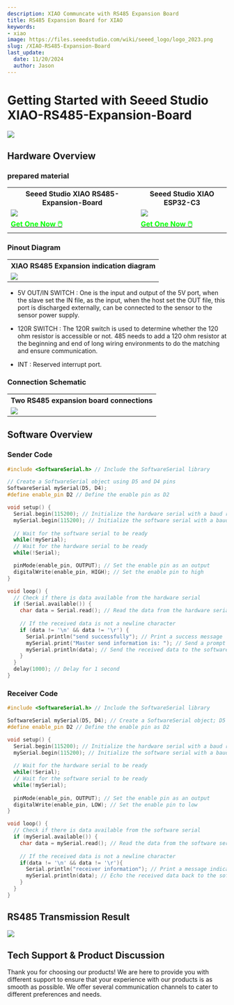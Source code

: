 ```yaml
---
description: XIAO Communcate with RS485 Expansion Board
title: RS485 Expansion Board for XIAO
keywords:
- xiao
image: https://files.seeedstudio.com/wiki/seeed_logo/logo_2023.png
slug: /XIAO-RS485-Expansion-Board
last_update:
  date: 11/20/2024
  author: Jason
---
```



# Getting Started with Seeed Studio XIAO-RS485-Expansion-Board

<div style={{textAlign:'center'}}><img src="https://files.seeedstudio.com/wiki/rs485_ExpansionBoard/top.jpg" style={{width:600, height:'auto'}}/></div>



## Hardware Overview

### prepared material



<div class="table-center">
	<table align="center">
		<tr>
			<th>Seeed Studio XIAO RS485-Expansion-Board</th>
			<th>Seeed Studio XIAO ESP32-C3</th>
		</tr>
		<tr>
			<td><div style={{textAlign:'center'}}><img src="https://files.seeedstudio.com/wiki/rs485_ExpansionBoard/hadware.jpg" style={{width:250, height:'auto'}}/></div></td>
			<td><div style={{textAlign:'center'}}><img src="https://files.seeedstudio.com/wiki/rs485_ExpansionBoard/esp32.jpg" style={{width:250, height:'auto'}}/></div></td>
		</tr>
		<tr>
			<td><div class="get_one_now_container" style={{textAlign: 'center'}}>
				<a class="get_one_now_item" href="https://www.seeedstudio.com/RS485-Breakout-Board-for-XIAO-p-6306.html">
				<strong><span><font color={'FFFFFF'} size={"4"}> Get One Now 🖱️</font></span></strong>
				</a>
			</div></td>
			<td><div class="get_one_now_container" style={{textAlign: 'center'}}>
				<a class="get_one_now_item" href="https://www.seeedstudio.com/seeed-xiao-esp32c3-p-5431.html">
				<strong><span><font color={'FFFFFF'} size={"4"}> Get One Now 🖱️</font></span></strong>
				</a>
			</div></td>
		</tr>
	</table>
</div>


### Pinout Diagram

<div class="table-center">
  <table align="center">
    <tr>
        <th>XIAO RS485 Expansion indication diagram</th>
    </tr>
    <tr>
        <td><div style={{textAlign:'center'}}><img src="https://files.seeedstudio.com/wiki/rs485_ExpansionBoard/pinlist.png" style={{width:700, height:'auto'}}/></div></td>
    </tr>
  </table>
</div>

- 5V OUT/IN SWITCH : One is the input and output of the 5V port, when the slave set the IN file, as the input, when the host set the OUT file, this port is discharged externally, can be connected to the sensor to the sensor power supply.

- 120R SWITCH : The 120R switch is used to determine whether the 120 ohm resistor is accessible or not. 485 needs to add a 120 ohm resistor at the beginning and end of long wiring environments to do the matching and ensure communication.

- INT : Reserved interrupt port.

### Connection Schematic
<div class="table-center">
  <table align="center">
    <tr>
        <th>Two RS485 expansion board connections</th>
    </tr>
    <tr>
        <td><div style={{textAlign:'center'}}><img src="https://files.seeedstudio.com/wiki/rs485_ExpansionBoard/connect.png" style={{width:700, height:'auto'}}/></div></td>
    </tr>
  </table>
</div>

## Software Overview


### Sender Code

```cpp
#include <SoftwareSerial.h> // Include the SoftwareSerial library

// Create a SoftwareSerial object using D5 and D4 pins
SoftwareSerial mySerial(D5, D4);
#define enable_pin D2 // Define the enable pin as D2

void setup() {
  Serial.begin(115200); // Initialize the hardware serial with a baud rate of 115200
  mySerial.begin(115200); // Initialize the software serial with a baud rate of 115200
  
  // Wait for the software serial to be ready
  while(!mySerial);
  // Wait for the hardware serial to be ready
  while(!Serial);

  pinMode(enable_pin, OUTPUT); // Set the enable pin as an output
  digitalWrite(enable_pin, HIGH); // Set the enable pin to high
}

void loop() {
  // Check if there is data available from the hardware serial
  if (Serial.available()) {
    char data = Serial.read(); // Read the data from the hardware serial
    
    // If the received data is not a newline character
    if (data != '\n' && data != '\r') {
      Serial.println("send successfully"); // Print a success message
      mySerial.print("Master send information is: "); // Send a prompt message to the software serial
      mySerial.println(data); // Send the received data to the software serial
    }
  }
  delay(1000); // Delay for 1 second
}


```

### Receiver Code

```cpp
#include <SoftwareSerial.h> // Include the SoftwareSerial library

SoftwareSerial mySerial(D5, D4); // Create a SoftwareSerial object; D5 is RX and D4 is TX
#define enable_pin D2 // Define the enable pin as D2

void setup() {
  Serial.begin(115200); // Initialize the hardware serial with a baud rate of 115200
  mySerial.begin(115200); // Initialize the software serial with a baud rate of 115200
  
  // Wait for the hardware serial to be ready
  while(!Serial);
  // Wait for the software serial to be ready
  while(!mySerial);
  
  pinMode(enable_pin, OUTPUT); // Set the enable pin as an output
  digitalWrite(enable_pin, LOW); // Set the enable pin to low
}

void loop() {
  // Check if there is data available from the software serial
  if (mySerial.available()) {
    char data = mySerial.read(); // Read the data from the software serial
    
    // If the received data is not a newline character
    if(data != '\n' && data != '\r'){
      Serial.println("receiver information"); // Print a message indicating that data is received
      mySerial.println(data); // Echo the received data back to the software serial
    }
  }
}

```


## RS485 Transmission Result


<div style={{textAlign:'center'}}><img src="https://files.seeedstudio.com/wiki/rs485_ExpansionBoard/result.png" style={{width:900, height:'auto'}}/></div>


## Tech Support & Product Discussion

Thank you for choosing our products! We are here to provide you with different support to ensure that your experience with our products is as smooth as possible. We offer several communication channels to cater to different preferences and needs.

<div class="button_tech_support_container">
<a href="https://forum.seeedstudio.com/" class="button_forum"></a>
<a href="https://www.seeedstudio.com/contacts" class="button_email"></a>
</div>

<div class="button_tech_support_container">
<a href="https://discord.gg/eWkprNDMU7" class="button_discord"></a>
<a href="https://github.com/Seeed-Studio/wiki-documents/discussions/69" class="button_discussion"></a>
</div>